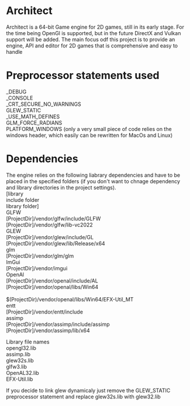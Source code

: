 # Architect

Architect is a 64-bit Game engine for 2D games, still in its early stage.
For the time being OpenGl is supported, but in the future DirectX and Vulkan support will be added.
The main focus odf this project is to provide an engine, API and editor for 2D games that is comprehensive and easy to handle 

# Preprocessor statements used
_DEBUG<br />
_CONSOLE<br />
_CRT_SECURE_NO_WARNINGS<br />
GLEW_STATIC<br />
_USE_MATH_DEFINES<br />
GLM_FORCE_RADIANS<br />
PLATFORM_WINDOWS (only a very small piece of code relies on the windows header, which easily can be rewritten for MacOs and Linux)<br />

# Dependencies
The engine relies on the following liabrary dependencies and have to be placed in 
the specified folders (if you don't want to chnage dependency and library directories in the project settings).<br />
[library<br /> include folder<br /> library folder]<br />
GLFW <br />[ProjectDir]/vendor/glfw/include/GLFW<br /> [ProjectDir]/vendor/glfw/lib-vc2022<br />
GLEW <br />   [ProjectDir]/vendor/glew/include/GL <br /> [ProjectDir]/vendor/glew/lib/Release/x64<br />
glm  <br />[ProjectDir]/vendor/glm/glm<br />
ImGui <br /> [ProjectDir]/vendor/imgui<br />
OpenAl <br />[ProjectDir]/vendor/openal/include/AL &emsp; [ProjectDir]/vendor/openal/libs/Win64 <br /> 
<br />$(ProjectDir)/vendor/openal/libs/Win64/EFX-Util_MT<br />
entt <br />[ProjectDir]/vendor/entt/include<br />
assimp<br /> [ProjectDir]/vendor/assimp/include/assimp &emsp; [ProjectDir]/vendor/assimp/lib/x64<br />

Library file names<br />
opengl32.lib<br />
assimp.lib<br />
glew32s.lib<br />
glfw3.lib<br />
OpenAL32.lib<br />
EFX-Util.lib<br />

If you decide to link glew dynamicaly just remove the GLEW_STATIC preprocessor statement and replace glew32s.lib with glew32.lib

